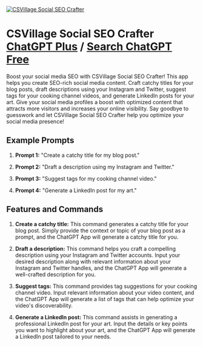 
[![CSVillage Social SEO Crafter](https://files.oaiusercontent.com/file-M4SPg70mvTIAokcyEVQ9kz6A?se=2123-10-16T19%3A03%3A01Z&sp=r&sv=2021-08-06&sr=b&rscc=max-age%3D31536000%2C%20immutable&rscd=attachment%3B%20filename%3Db7418d42-7506-4f29-a388-7838d6fa4bf5.png&sig=dH/sWxryiqPrIjNNGK8fjkNweEVbZ1TRgyHkpvG6Huo%3D)](https://chat.openai.com/g/g-1NTlimlmg-csvillage-social-seo-crafter)

# CSVillage Social SEO Crafter [ChatGPT Plus](https://chat.openai.com/g/g-1NTlimlmg-csvillage-social-seo-crafter) / [Search ChatGPT Free](https://gptcall.net/index.html#/?search=CSVillage%20Social%20SEO%20Crafter)

Boost your social media SEO with CSVillage Social SEO Crafter! This app helps you create SEO-rich social media content. Craft catchy titles for your blog posts, draft descriptions using your Instagram and Twitter, suggest tags for your cooking channel videos, and generate LinkedIn posts for your art. Give your social media profiles a boost with optimized content that attracts more visitors and increases your online visibility. Say goodbye to guesswork and let CSVillage Social SEO Crafter help you optimize your social media presence!

## Example Prompts

1. **Prompt 1:** "Create a catchy title for my blog post."

2. **Prompt 2:** "Draft a description using my Instagram and Twitter."

3. **Prompt 3:** "Suggest tags for my cooking channel video."

4. **Prompt 4:** "Generate a LinkedIn post for my art."

## Features and Commands

1. **Create a catchy title:** This command generates a catchy title for your blog post. Simply provide the context or topic of your blog post as a prompt, and the ChatGPT App will generate a catchy title for you.

2. **Draft a description:** This command helps you craft a compelling description using your Instagram and Twitter accounts. Input your desired description along with relevant information about your Instagram and Twitter handles, and the ChatGPT App will generate a well-crafted description for you.

3. **Suggest tags:** This command provides tag suggestions for your cooking channel video. Input relevant information about your video content, and the ChatGPT App will generate a list of tags that can help optimize your video's discoverability.

4. **Generate a LinkedIn post:** This command assists in generating a professional LinkedIn post for your art. Input the details or key points you want to highlight about your art, and the ChatGPT App will generate a LinkedIn post tailored to your needs.


